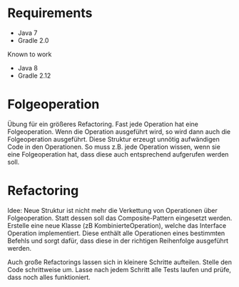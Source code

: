 # Requirements

* Java 7
* Gradle 2.0

Known to work

* Java 8
* Gradle 2.12


# Folgeoperation

Übung für ein größeres Refactoring. Fast jede Operation hat eine Folgeoperation. Wenn die Operation ausgeführt wird, so wird dann auch die Folgeoperation ausgeführt. Diese Struktur erzeugt unnötig aufwändigen Code in den Operationen. So muss z.B. jede Operation wissen, wenn sie eine Folgeoperation hat, dass diese auch entsprechend aufgerufen werden soll.

# Refactoring

Idee: Neue Struktur ist nicht mehr die Verkettung von Operationen über Folgeoperation. Statt dessen soll das Composite-Pattern eingesetzt werden. Erstelle eine neue Klasse (zB KombinierteOperation), welche das Interface Operation implementiert. Diese enthält alle Operationen eines bestimmten Befehls und sorgt dafür, dass diese in der richtigen Reihenfolge ausgeführt werden. 

Auch große Refactorings lassen sich in kleinere Schritte aufteilen. Stelle den Code schrittweise um. Lasse nach jedem Schritt alle Tests laufen und prüfe, dass noch alles funktioniert.